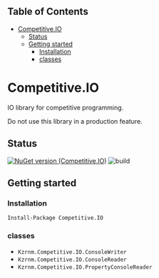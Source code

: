 <!-- START doctoc generated TOC please keep comment here to allow auto update -->
<!-- DON'T EDIT THIS SECTION, INSTEAD RE-RUN doctoc TO UPDATE -->
## Table of Contents

- [Competitive.IO](#competitiveio)
  - [Status](#status)
  - [Getting started](#getting-started)
    - [Installation](#installation)
    - [classes](#classes)

<!-- END doctoc generated TOC please keep comment here to allow auto update -->

# Competitive.IO

IO library for competitive programming.

Do not use this library in a production feature.


## Status

[![NuGet version (Competitive.IO)](https://img.shields.io/nuget/v/Competitive.IO.svg?style=flat-square)](https://www.nuget.org/packages/Competitive.IO/)
![build](https://github.com/naminodarie/Competitive.IO/workflows/Build-Release-Publish/badge.svg?branch=master)

## Getting started

### Installation

```
Install-Package Competitive.IO
```

### classes

- `Kzrnm.Competitive.IO.ConsoleWriter`
- `Kzrnm.Competitive.IO.ConsoleReader`
- `Kzrnm.Competitive.IO.PropertyConsoleReader`